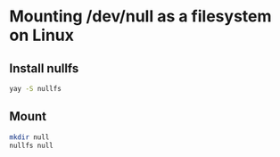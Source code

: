 # Mounting /dev/null as a filesystem on Linux

## Install nullfs

```bash
yay -S nullfs
```

## Mount

```bash
mkdir null
nullfs null
```

